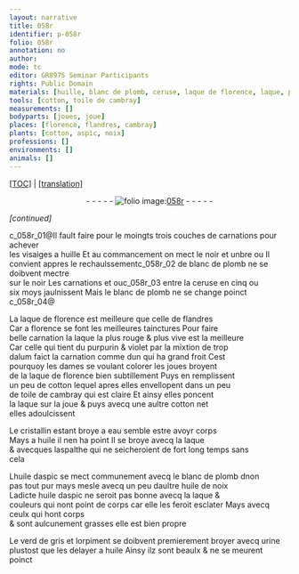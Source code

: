 ```yaml
---
layout: narrative
title: 058r
identifier: p-058r
folio: 058r
annotation: no
author:
mode: tc
editor: GR8975 Seminar Participants
rights: Public Domain
materials: [huille, blanc de plomb, ceruse, laque de florence, laque, purpurin, alum, cotton, toile de cambray, cristallin, eau, huile, aspalthe, huile daspic, huile de noix, verd de gris, orpiment, urine]
tools: [cotton, toile de cambray]
measurements: []
bodyparts: [joues, joue]
places: [florence, flandres, cambray]
plants: [cotton, aspic, noix]
professions: []
environments: []
animals: []
---
```


 <p><a href="{{ site.baseurl }}/diplomatic/">[TOC]</a> | <a href="{{ site.baseurl }}/texts/p-058r_tl/" target="_blank">[translation]</a></p><div class="folio" align="center">- - - - - <a href="http://gallica.bnf.fr/ark:/12148/btv1b10500001g/f121.image" target="_blank"><img src="https://cu-mkp.github.io/2017-workshop-edition/assets/photo-icon.png" alt="folio image: " style="display:inline-block; margin-bottom:-3px;"/>058r</a> - - - - - </div>  
 
*[continued]*
  
c_058r_01@Il fault faire pour le moingts trois couches de carna<span class="exp">ti</span>ons pour achever<br/> les visaiges a <span class="m">huille</span> Et au commancem<span class="exp">ent</span> on mect le noir et unbre ou Il<br/> convient appres le rechaulssem<span class="exp">ent</span>c_058r_02 de <span class="m">blanc de plomb</span> ne se doibvent mectre<br/> sur le noir Les carna<span class="exp">ti</span>ons et  ouc_058r_03 entre la <span class="m">ceruse</span> en cinq ou<br/> six <span class="tmp">moys</span> jaulnissent Mais le <span class="m">blanc de plomb</span> ne se change poinct c_058r_04@
 
La <span class="m">laque de <span class="pl">florence</span></span> est meilleure que celle de <span class="pl">flandres</span><br/> Car a <span class="pl">florence</span> se font les meilleures tainctures Pour faire<br/> belle carnation la <span class="m">laque</span> la plus rouge & plus vive est la meilleure<br/> Car celle qui tient du <span class="m">purpurin</span> & violet par la mixtion de trop<br/> d<span class="m">alum</span> faict la carnation co<span class="exp">mm</span>e dun qui ha grand froit Cest<br/> pourquoy les dames se voulant colorer les <span class="bp">joues</span> broyent<br/> de la <span class="m">laque de <span class="pl">florence</span></span> bien subtillem<span class="exp">ent</span> Puys en remplissent<br/> un peu de <span class="tl"><span class="m"><span class="pa">cotton</span></span></span> lequel apres elles envellopent dans un peu<br/> de <span class="tl"><span class="m">toile de <span class="pl">cambray</span></span></span> qui est claire Et ainsy elles poncent<br/> la <span class="m">laque</span> sur la <span class="bp">joue</span> & puys avecq une aultre <span class="tl"><span class="m"><span class="pa">cotton</span></span></span> net<br/> elles adoulcissent
 
Le <span class="m">cristallin</span> estant broye a <span class="m">eau</span> semble <span class="del">estre</span> avoyr corps<br/> Mays a <span class="m">huile</span> il nen ha point Il se broye avecq la <span class="m">laque</span><br/> & avecques l<span class="m">aspalthe</span> qui ne seicheroient de <span class="tmp">fort long temps</span> sans<br/> cela
 
L<span class="m">huile d<span class="pa">aspic</span></span> se mect communement avecq le <span class="m">blanc de plomb</span> <span class="del">d</span>non<br/> pas tout pur mays mesle avecq un peu daultre <span class="m">huile de <span class="pa">noix</span></span><br/> Ladicte <span class="m">huile d<span class="pa">aspic</span></span> ne seroit pas bonne avecq la <span class="m">laque</span> &<br/> couleurs qui nont point de corps <span class="add">car elle les feroit esclater</span> Mays avecq ceulx qui hont corps<br/> & sont aulcunem<span class="exp">ent</span> grasses elle est bien propre
 
Le <span class="m">verd de gris</span> et l<span class="m">orpiment</span> se doibvent premierem<span class="exp">ent</span> broyer avecq <span class="m">urine</span><br/> plustost que les delayer a <span class="m">huile</span> Ainsy ilz sont beaulx & ne se meurent<br/> poinct
 
 